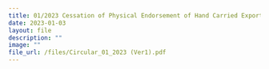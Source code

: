 ```yaml
---
title: 01/2023 Cessation of Physical Endorsement of Hand Carried Exports Scheme (HCES) Permits
date: 2023-01-03
layout: file
description: ""
image: ""
file_url: /files/Circular_01_2023 (Ver1).pdf
---
```

